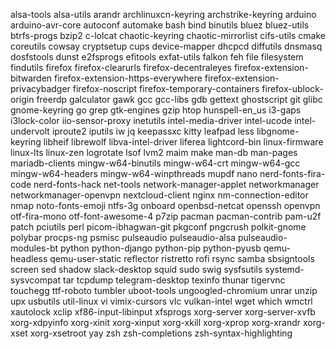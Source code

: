 alsa-tools
alsa-utils
arandr
archlinuxcn-keyring
archstrike-keyring
arduino
arduino-avr-core
autoconf
automake
bash
bind
binutils
bluez
bluez-utils
btrfs-progs
bzip2
c-lolcat
chaotic-keyring
chaotic-mirrorlist
cifs-utils
cmake
coreutils
cowsay
cryptsetup
cups
device-mapper
dhcpcd
diffutils
dnsmasq
dosfstools
dunst
e2fsprogs
efitools
exfat-utils
falkon
feh
file
filesystem
findutils
firefox
firefox-clearurls
firefox-decentraleyes
firefox-extension-bitwarden
firefox-extension-https-everywhere
firefox-extension-privacybadger
firefox-noscript
firefox-temporary-containers
firefox-ublock-origin
freerdp
galculator
gawk
gcc
gcc-libs
gdb
gettext
ghostscript
git
glibc
gnome-keyring
go
grep
gtk-engines
gzip
htop
hunspell-en_us
i3-gaps
i3lock-color
iio-sensor-proxy
inetutils
intel-media-driver
intel-ucode
intel-undervolt
iproute2
iputils
iw
jq
keepassxc
kitty
leafpad
less
libgnome-keyring
libheif
librewolf
libva-intel-driver
liferea
lightcord-bin
linux-firmware
linux-lts
linux-zen
logrotate
lsof
lvm2
maim
make
man-db
man-pages
mariadb-clients
mingw-w64-binutils
mingw-w64-crt
mingw-w64-gcc
mingw-w64-headers
mingw-w64-winpthreads
mupdf
nano
nerd-fonts-fira-code
nerd-fonts-hack
net-tools
network-manager-applet
networkmanager
networkmanager-openvpn
nextcloud-client
nginx
nm-connection-editor
nmap
noto-fonts-emoji
ntfs-3g
onboard
openbsd-netcat
openssh
openvpn
otf-fira-mono
otf-font-awesome-4
p7zip
pacman
pacman-contrib
pam-u2f
patch
pciutils
perl
picom-ibhagwan-git
pkgconf
pngcrush
polkit-gnome
polybar
procps-ng
psmisc
pulseaudio
pulseaudio-alsa
pulseaudio-modules-bt
python
python-django
python-pip
python-pyusb
qemu-headless
qemu-user-static
reflector
ristretto
rofi
rsync
samba
sbsigntools
screen
sed
shadow
slack-desktop
squid
sudo
swig
sysfsutils
systemd-sysvcompat
tar
tcpdump
telegram-desktop
texinfo
thunar
tigervnc
touchegg
ttf-roboto
tumbler
uboot-tools
ungoogled-chromium
unrar
unzip
upx
usbutils
util-linux
vi
vimix-cursors
vlc
vulkan-intel
wget
which
wmctrl
xautolock
xclip
xf86-input-libinput
xfsprogs
xorg-server
xorg-server-xvfb
xorg-xdpyinfo
xorg-xinit
xorg-xinput
xorg-xkill
xorg-xprop
xorg-xrandr
xorg-xset
xorg-xsetroot
yay
zsh
zsh-completions
zsh-syntax-highlighting
